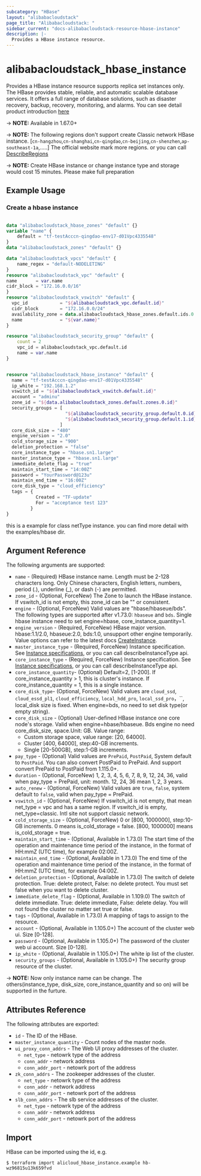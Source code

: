 ```yaml
---
subcategory: "HBase"
layout: "alibabacloudstack"
page_title: "Alibabacloudstack: "
sidebar_current: "docs-alibabacloudstack-resource-hbase-instance"
description: |-
  Provides a HBase instance resource.
---
```


# alibabacloudstack\_hbase\_instance

Provides a HBase instance resource supports replica set instances only. The HBase provides stable, reliable, and automatic scalable database services.
It offers a full range of database solutions, such as disaster recovery, backup, recovery, monitoring, and alarms.
You can see detail product introduction [here](https://help.aliyun.com/apsara/enterprise/v_3_16_0_20220117/hbase/enterprise-ascm-product-introduction/what-is-apsaradb-for-hbase-_3371853.html)

-> **NOTE:**  Available in 1.67.0+

-> **NOTE:**  The following regions don't support create Classic network HBase instance.
[`cn-hangzhou`,`cn-shanghai`,`cn-qingdao`,`cn-beijing`,`cn-shenzhen`,`ap-southeast-1a`,.....]
The official website mark  more regions. or you can call [DescribeRegions](https://help.aliyun.com/apsara/enterprise/v_3_16_0_20220117/hbase/enterprise-ascm-developer-guide/CreateCluster-1.html?spm=a2c4g.14484438.10001.69)

-> **NOTE:**  Create HBase instance or change instance type and storage would cost 15 minutes. Please make full preparation

## Example Usage

### Create a hbase instance

```terraform

data "alibabacloudstack_hbase_zones" "default" {}
variable "name" {
	default = "tf-testAcccn-qingdao-env17-d01Vpc4335548"
}
data "alibabacloudstack_zones" "default" {}

data "alibabacloudstack_vpcs" "default" {
	name_regex = "default-NODELETING"
}
resource "alibabacloudstack_vpc" "default" {
name       = var.name
cidr_block = "172.16.0.0/16"
}
resource "alibabacloudstack_vswitch" "default" {
  vpc_id            = "${alibabacloudstack_vpc.default.id}"
  cidr_block        = "172.16.0.0/24"
  availability_zone = data.alibabacloudstack_hbase_zones.default.ids.0
  name              = "${var.name}"
}

resource "alibabacloudstack_security_group" "default" {
	count = 2
	vpc_id = alibabacloudstack_vpc.default.id
	name = var.name
}


resource "alibabacloudstack_hbase_instance" "default" {
  name = "tf-testAcccn-qingdao-env17-d01Vpc4335548"
  ip_white = "192.168.1.2"
  vswitch_id = "${alibabacloudstack_vswitch.default.id}"
  account = "adminu"
  zone_id = "${data.alibabacloudstack_zones.default.zones.0.id}"
  security_groups = [
                      "${alibabacloudstack_security_group.default.0.id}",
                      "${alibabacloudstack_security_group.default.1.id}"
                    ]
  core_disk_size = "480"
  engine_version = "2.0"
  cold_storage_size = "900"
  deletion_protection = "false"
  core_instance_type = "hbase.sn1.large"
  master_instance_type = "hbase.sn1.large"
  immediate_delete_flag = "true"
  maintain_start_time = "14:00Z"
  password = "YourPassword@123u"
  maintain_end_time = "16:00Z"
  core_disk_type = "cloud_efficiency"
  tags = {
           Created = "TF-update"
           For = "acceptance test 123"
         }
}
```

this is a example for class netType instance. you can find more detail with the examples/hbase dir.

## Argument Reference

The following arguments are supported:

* `name` - (Required) HBase instance name. Length must be 2-128 characters long. Only Chinese characters, English letters, numbers, period (.), underline (_), or dash (-) are permitted. 
* `zone_id` - (Optional, ForceNew) The Zone to launch the HBase instance. If vswitch_id is not empty, this zone_id can be "" or consistent.
* `engine` - (Optional, ForceNew) Valid values are "hbase/hbaseue/bds". The following types are supported after v1.73.0: `hbaseue` and `bds`. Single hbase instance need to set engine=hbase, core_instance_quantity=1.
* `engine_version` - (Required, ForceNew) HBase major version. hbase:1.1/2.0, hbaseue:2.0, bds:1.0, unsupport other engine temporarily. Value options can refer to the latest docs [CreateInstance](https://help.aliyun.com/document_detail/144607.html).
* `master_instance_type` - (Required, ForceNew) Instance specification. See [Instance specifications](https://help.aliyun.com/document_detail/53532.html), or you can call describeInstanceType api.
* `core_instance_type` - (Required, ForceNew) Instance specification. See [Instance specifications](https://help.aliyun.com/document_detail/53532.html), or you can call describeInstanceType api.
* `core_instance_quantity`- (Optional) Default=2, [1-200]. If core_instance_quantity > 1, this is cluster's instance. If core_instance_quantity = 1, this is a single instance.
* `core_disk_type`-  (Optional, ForceNew) Valid values are `cloud_ssd`, `cloud_essd_pl1`, `cloud_efficiency`, `local_hdd_pro`, `local_ssd_pro`，``, local_disk size is fixed. When engine=bds, no need to set disk type(or empty string).
* `core_disk_size` -  (Optional) User-defined HBase instance one core node's storage. Valid when engine=hbase/hbaseue. Bds engine no need core_disk_size, space.Unit: GB. Value range:
  - Custom storage space, value range: [20, 64000].
  - Cluster [400, 64000], step:40-GB increments.
  - Single [20-500GB], step:1-GB increments.
* `pay_type` - (Optional) Valid values are `PrePaid`, `PostPaid`, System default to `PostPaid`. You can also convert PostPaid to PrePaid. And support convert PrePaid to PostPaid from 1.115.0+.
* `duration` - (Optional, ForceNew) 1, 2, 3, 4, 5, 6, 7, 8, 9, 12, 24, 36, valid when pay_type = PrePaid,  unit: month. 12, 24, 36 mean 1, 2, 3 years.
* `auto_renew` - (Optional, ForceNew) Valid values are `true`, `false`, system default to `false`, valid when pay_type = PrePaid.
* `vswitch_id` - (Optional, ForceNew) If vswitch_id is not empty, that mean net_type = vpc and has a same region. If vswitch_id is empty, net_type=classic. Intl site not support classic network.
* `cold_storage_size` - (Optional, ForceNew) 0 or [800, 1000000], step:10-GB increments. 0 means is_cold_storage = false. [800, 1000000] means is_cold_storage = true.
* `maintain_start_time` - (Optional, Available in 1.73.0) The start time of the operation and maintenance time period of the instance, in the format of HH:mmZ (UTC time), for example 02:00Z.
* `maintain_end_time` - (Optional, Available in 1.73.0) The end time of the operation and maintenance time period of the instance, in the format of HH:mmZ (UTC time), for example 04:00Z.
* `deletion_protection` - (Optional, Available in 1.73.0) The switch of delete protection. True: delete protect, False: no delete protect. You must set false when you want to delete cluster.
* `immediate_delete_flag` - (Optional, Available in 1.109.0) The switch of delete immediate. True: delete immediate, False: delete delay. You will not found the cluster no matter set true or false.
* `tags` - (Optional, Available in 1.73.0) A mapping of tags to assign to the resource.
* `account` - (Optional, Available in 1.105.0+) The account of the cluster web ui. Size [0-128].
* `password` - (Optional, Available in 1.105.0+) The password of the cluster web ui account. Size [0-128].
* `ip_white` - (Optional, Available in 1.105.0+) The white ip list of the cluster.
* `security_groups` - (Optional, Available in 1.105.0+) The security group resource of the cluster.


-> **NOTE:** Now only instance name can be change. The others(instance_type, disk_size, core_instance_quantity and so on) will be supported in the furture.

## Attributes Reference

The following attributes are exported:

* `id` - The ID of the HBase.
* `master_instance_quantity` - Count nodes of the master node.
* `ui_proxy_conn_addrs` - The Web UI proxy addresses of the cluster.
  * `net_type` - netowrk type of the address
  * `conn_addr` - network address
  * `conn_addr_port` - netowrk port of the address
* `zk_conn_addrs` - The zookeeper addresses of the cluster.
  * `net_type` - netowrk type of the address
  * `conn_addr` - network address
  * `conn_addr_port` - netowrk port of the address
* `slb_conn_addrs` - The slb service addresses of the cluster.
  * `net_type` - netowrk type of the address
  * `conn_addr` - network address
  * `conn_addr_port` - netowrk port of the address

## Import

HBase can be imported using the id, e.g.

```
$ terraform import alicloud_hbase_instance.example hb-wz96815u13k659fvd
```
